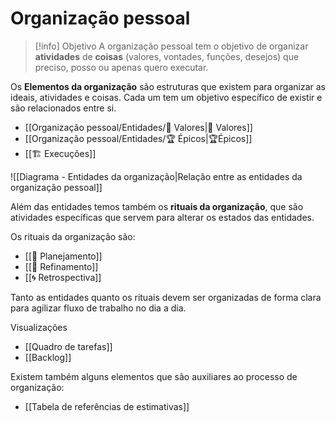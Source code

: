 # Organização pessoal

> [!info] Objetivo
> A organização pessoal tem o objetivo de organizar **atividades** de **coisas** (valores, vontades, funções, desejos) que preciso, posso ou apenas quero executar.

Os **Elementos da organização** são estruturas que existem para organizar as ideais, atividades e coisas. Cada um tem um objetivo específico de existir e são relacionados entre si.

- [[Organização pessoal/Entidades/🌟 Valores|🌟 Valores]]
- [[Organização pessoal/Entidades/🏆 Épicos|🏆Épicos]]
- [[🏗️ Execuções]]

![[Diagrama - Entidades da organização|Relação entre as entidades da organização pessoal]]


Além das entidades temos também os **rituais da organização**, que são atividades específicas que servem para alterar os estados das entidades.

Os rituais da organização são:

- [[📆 Planejamento]]
- [[🔬 Refinamento]]
- [[🌀 Retrospectiva]]

Tanto as entidades quanto os rituais devem ser organizadas de forma clara para agilizar fluxo de trabalho no dia a dia. 

Visualizações

- [[Quadro de tarefas]]
- [[Backlog]]

Existem também alguns elementos que são auxiliares ao processo de organização:

- [[Tabela de referências de estimativas]]